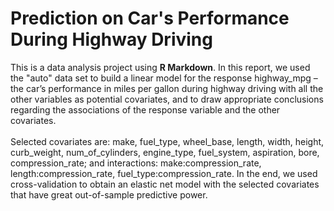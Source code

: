 # Prediction on Car's Performance During Highway Driving
This is a data analysis project <!--collaboratively done by Mingyu Liu and me -->using **R Markdown**. In this report, we used the "auto" data set to build a linear model for the response highway_mpg –
the car’s performance in miles per gallon during highway driving with all the other variables as potential covariates, and to draw appropriate conclusions regarding the associations of the response variable and the other covariates. <br />  <br /> 
Selected covariates are: make, fuel_type, wheel_base, length, width, height, curb_weight, num_of_cylinders, engine_type, fuel_system, aspiration, bore, compression_rate; and interactions: make:compression_rate, length:compression_rate, fuel_type:compression_rate. In the end, we used cross-validation to obtain an elastic net model with the selected covariates that have great out-of-sample predictive power.
